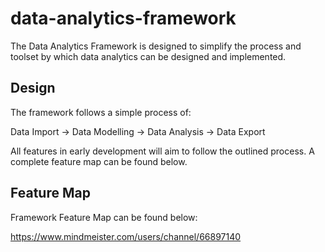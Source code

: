 # data-analytics-framework

The Data Analytics Framework is designed to simplify the process and toolset by which data analytics can be designed and implemented.


## Design
The framework follows a simple process of:

Data Import -> Data Modelling -> Data Analysis -> Data Export

All features in early development will aim to follow the outlined process. A complete feature map can be found below.

## Feature Map

Framework Feature Map can be found below:

https://www.mindmeister.com/users/channel/66897140
